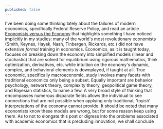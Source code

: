 ```yaml
---
published: false
---
```

I've been doing some thinking lately about the failures of modern economics, specifically Federal Reserve Policy, and read an article [Economists versus the Economy](https://www.project-syndicate.org/commentary/mathematical-economics-training-too-narrow-by-robert-skidelsky-2016-12?utm_source=project-syndicate.org&utm_medium=email&utm_campaign=authnote) that highlights something I have noticed implicitly in my studies: many of the world's most revolutionary economists (Smith, Keynes, Hayek, Nash, Tinbergen, Rickards, etc.) did not have extensive _formal_ training in economics. Economics, as it is taught today, focuses on breaking down the economy into simplified models (linear and stochastic) that are solved for equilibrium using rigorous mathematics, think optimization, derivatives, etc. while intuition on the economy's dynamic, complex, and behavioral elements is downplayed, if taught at all. True economic, specifically macroeconomic, study involves many facets with traditional economics only being a subset. Equally important are behavior psychology, network theory, complexity theory, geopolitical game theory, and Bayesian statistics, to name a few. A very broad style of thinking that encompasses numerous disparate fields allows the individual to see connections that are not possible when applying only traditional, 'toyish' interpretations of the economy cannot provide. It should be noted that many economists know these models are wrong, but for some reason keep using them. As to not to elongate this post or digress into the problems associated with academic economics that is precluding innovation, we shall conclude    


